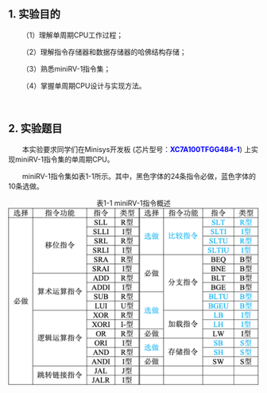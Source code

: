 ## 1. 实验目的

&emsp;&emsp;（1）理解单周期CPU工作过程；

&emsp;&emsp;（2）理解指令存储器和数据存储器的哈佛结构存储；

&emsp;&emsp;（3）熟悉miniRV-1指令集；

&emsp;&emsp;（4）掌握单周期CPU设计与实现方法。

&emsp;&emsp;

## 2. 实验题目

&emsp;&emsp;本实验要求同学们在Minisys开发板 (芯片型号：<font color = blue>**XC7A100TFGG484-1**</font>) 上实现miniRV-1指令集的单周期CPU。

&emsp;&emsp;miniRV-1指令集如表1-1所示。其中，黑色字体的24条指令必做，蓝色字体的10条选做。

<center>表1-1 miniRV-1指令概述</center>
<center><img src = "./assets/1-1.png" width = 600></center>
